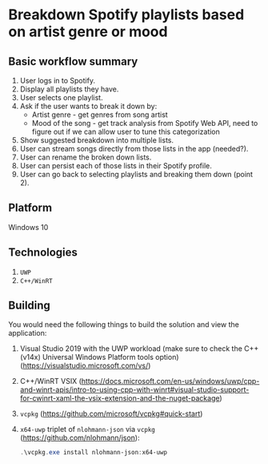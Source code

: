 # Breakdown Spotify playlists based on artist genre or mood

## Basic workflow summary

1. User logs in to Spotify.
2. Display all playlists they have.
3. User selects one playlist.
4. Ask if the user wants to break it down by: 
	* Artist genre - get genres from song artist
	* Mood of the song - get track analysis from Spotify Web API, need to figure out if we can allow user to tune this categorization
5. Show suggested breakdown into multiple lists.
6. User can stream songs directly from those lists in the app (needed?).
7. User can rename the broken down lists.
8. User can persist each of those lists in their Spotify profile. 
9. User can go back to selecting playlists and breaking them down (point 2).

## Platform

Windows 10

## Technologies

1. `UWP`
2. `C++/WinRT`

## Building

You would need the following things to build the solution and view the application:

1. Visual Studio 2019 with the UWP workload (make sure to check the C++ (v14x) Universal Windows Platform tools option) (https://visualstudio.microsoft.com/vs/)
2. C++/WinRT VSIX (https://docs.microsoft.com/en-us/windows/uwp/cpp-and-winrt-apis/intro-to-using-cpp-with-winrt#visual-studio-support-for-cwinrt-xaml-the-vsix-extension-and-the-nuget-package)
3. `vcpkg` (https://github.com/microsoft/vcpkg#quick-start)
4. `x64-uwp` triplet of `nlohmann-json` via `vcpkg` (https://github.com/nlohmann/json):

    ```ps1
	.\vcpkg.exe install nlohmann-json:x64-uwp
	```